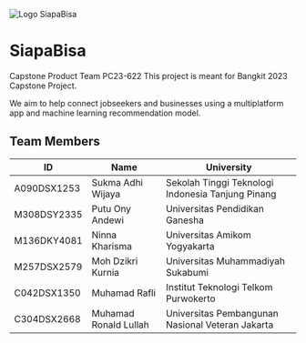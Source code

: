 


![Logo SiapaBisa](https://i.ibb.co/48nGhHb/Siapa-Bisa.png)
# SiapaBisa

Capstone Product Team PC23-622
This project is meant for Bangkit 2023 Capstone Project.

We aim to help connect jobseekers and businesses using a multiplatform app and machine learning recommendation model.

## Team Members


| ID           | Name                  | University                                      |
|--------------|-----------------------|-------------------------------------------------|
| A090DSX1253  | Sukma Adhi Wijaya     | Sekolah Tinggi Teknologi Indonesia Tanjung Pinang|
| M308DSY2335  | Putu Ony Andewi       | Universitas Pendidikan Ganesha                   |
| M136DKY4081  | Ninna Kharisma        | Universitas Amikom Yogyakarta                    |
| M257DSX2579  | Moh Dzikri Kurnia     | Universitas Muhammadiyah Sukabumi                |
| C042DSX1350  | Muhamad Rafli         | Institut Teknologi Telkom Purwokerto             |
| C304DSX2668  | Muhamad Ronald Lullah | Universitas Pembangunan Nasional Veteran Jakarta |

```
